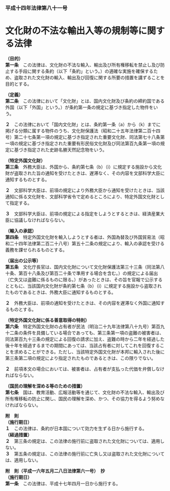 ### 平成十四年法律第八十一号  
# 文化財の不法な輸出入等の規制等に関する法律  
  
**（目的）**  
**第一条**　この法律は、文化財の不法な輸入、輸出及び所有権移転を禁止し及び防止する手段に関する条約（以下「条約」という。）の適確な実施を確保するため、盗取された文化財の輸入、輸出及び回復に関する所要の措置を講ずることを目的とする。  
  
**（定義）**  
**第二条**　この法律において「文化財」とは、国内文化財及び条約の締約国である外国（以下「外国」という。）が条約第一条の規定に基づき指定した物件をいう。  
  
**２**　この法律において「国内文化財」とは、条約第一条（a）から（k）までに掲げる分類に属する物件のうち、文化財保護法（昭和二十五年法律第二百十四号）第二十七条第一項の規定に基づき指定された重要文化財、同法第七十八条第一項の規定に基づき指定された重要有形民俗文化財及び同法第百九条第一項の規定に基づき指定された史跡名勝天然記念物をいう。  
  
**（特定外国文化財）**  
**第三条**　外務大臣は、外国から、条約第七条（b）（i）に規定する施設から文化財が盗取された旨の通知を受けたときは、遅滞なく、その内容を文部科学大臣に通知するものとする。  
  
**２**　文部科学大臣は、前項の規定により外務大臣から通知を受けたときは、当該通知に係る文化財を、文部科学省令で定めるところにより、特定外国文化財として指定する。  
  
**３**　文部科学大臣は、前項の規定による指定をしようとするときは、経済産業大臣に協議しなければならない。  
  
**（輸入の承認）**  
**第四条**　特定外国文化財を輸入しようとする者は、外国為替及び外国貿易法（昭和二十四年法律第二百二十八号）第五十二条の規定により、輸入の承認を受ける義務を課せられるものとする。  
  
**（届出の公示等）**  
**第五条**　文化庁長官は、国内文化財について文化財保護法第三十三条（同法第八十条、第百十八条及び第百二十条で準用する場合を含む。）の規定による届出（亡失又は盗難に係るものに限る。）があったときは、その旨を官報で公示するとともに、当該国内文化財が条約第七条（b）（i）に規定する施設から盗取されたものであるときは、外務大臣に通知するものとする。  
  
**２**　外務大臣は、前項の通知を受けたときは、その内容を遅滞なく外国に通知するものとする。  
  
**（特定外国文化財に係る善意取得の特則）**  
**第六条**　特定外国文化財の占有者が民法（明治二十九年法律第八十九号）第百九十二条の条件を具備している場合であっても、第三条第一項の盗難の被害者は、同法第百九十三条の規定による回復の請求に加え、盗難の時から二年を経過した後十年を経過するまでの期間にあっては、当該占有者に対してこれを回復することを求めることができる。ただし、当該特定外国文化財が本邦に輸入された後に第三条第二項の規定により指定されたものであるときは、この限りでない。  
  
**２**　前項本文の場合においては、被害者は、占有者が支払った代価を弁償しなければならない。  
  
**（国民の理解を深める等のための措置）**  
**第七条**　国は、教育活動、広報活動等を通じて、文化財の不法な輸入、輸出及び所有権移転の防止に関し、国民の理解を深め、かつ、その協力を得るよう努めなければならない。  
  
**附　則**  
**（施行期日）**  
**１**　この法律は、条約が日本国について効力を生ずる日から施行する。  
**（経過措置）**  
**２**　第三条の規定は、この法律の施行前に盗取された文化財については、適用しない。  
**３**　第五条の規定は、この法律の施行前に亡失し又は盗取された文化財については、適用しない。  
  
**附　則（平成一六年五月二八日法律第六一号）　抄**  
**（施行期日）**  
**第一条**　この法律は、平成十七年四月一日から施行する。  
  
